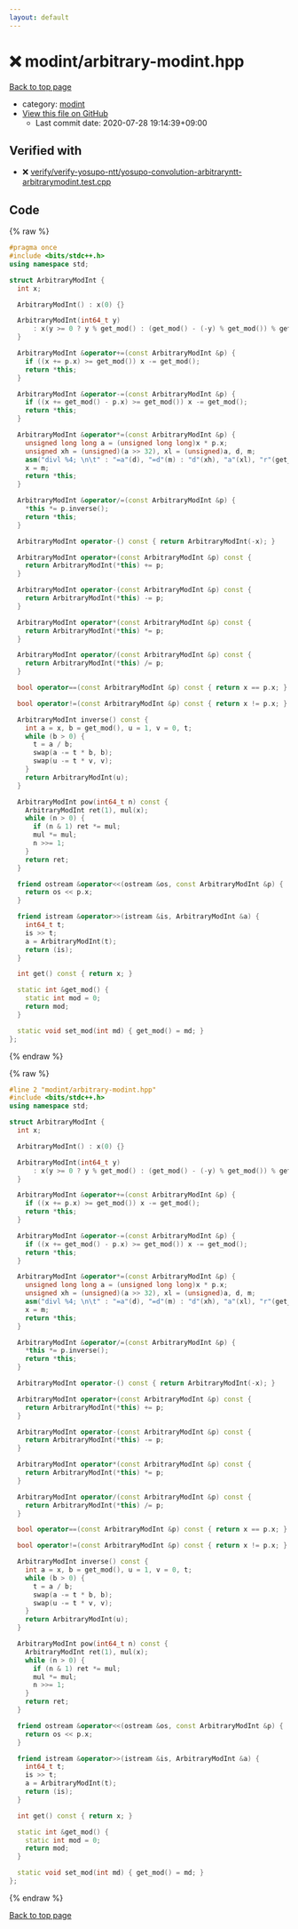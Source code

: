```yaml
---
layout: default
---
```


<!-- mathjax config similar to math.stackexchange -->
<script type="text/javascript" async
  src="https://cdnjs.cloudflare.com/ajax/libs/mathjax/2.7.5/MathJax.js?config=TeX-MML-AM_CHTML">
</script>
<script type="text/x-mathjax-config">
  MathJax.Hub.Config({
    TeX: { equationNumbers: { autoNumber: "AMS" }},
    tex2jax: {
      inlineMath: [ ['$','$'] ],
      processEscapes: true
    },
    "HTML-CSS": { matchFontHeight: false },
    displayAlign: "left",
    displayIndent: "2em"
  });
</script>

<script type="text/javascript" src="https://cdnjs.cloudflare.com/ajax/libs/jquery/3.4.1/jquery.min.js"></script>
<script src="https://cdn.jsdelivr.net/npm/jquery-balloon-js@1.1.2/jquery.balloon.min.js" integrity="sha256-ZEYs9VrgAeNuPvs15E39OsyOJaIkXEEt10fzxJ20+2I=" crossorigin="anonymous"></script>
<script type="text/javascript" src="../../assets/js/copy-button.js"></script>
<link rel="stylesheet" href="../../assets/css/copy-button.css" />


# :x: modint/arbitrary-modint.hpp

<a href="../../index.html">Back to top page</a>

* category: <a href="../../index.html#fb97f878c938d7517d3d9f7de68146e9">modint</a>
* <a href="{{ site.github.repository_url }}/blob/master/modint/arbitrary-modint.hpp">View this file on GitHub</a>
    - Last commit date: 2020-07-28 19:14:39+09:00




## Verified with

* :x: <a href="../../verify/verify/verify-yosupo-ntt/yosupo-convolution-arbitraryntt-arbitrarymodint.test.cpp.html">verify/verify-yosupo-ntt/yosupo-convolution-arbitraryntt-arbitrarymodint.test.cpp</a>


## Code

<a id="unbundled"></a>
{% raw %}
```cpp
#pragma once
#include <bits/stdc++.h>
using namespace std;

struct ArbitraryModInt {
  int x;

  ArbitraryModInt() : x(0) {}

  ArbitraryModInt(int64_t y)
      : x(y >= 0 ? y % get_mod() : (get_mod() - (-y) % get_mod()) % get_mod()) {
  }

  ArbitraryModInt &operator+=(const ArbitraryModInt &p) {
    if ((x += p.x) >= get_mod()) x -= get_mod();
    return *this;
  }

  ArbitraryModInt &operator-=(const ArbitraryModInt &p) {
    if ((x += get_mod() - p.x) >= get_mod()) x -= get_mod();
    return *this;
  }

  ArbitraryModInt &operator*=(const ArbitraryModInt &p) {
    unsigned long long a = (unsigned long long)x * p.x;
    unsigned xh = (unsigned)(a >> 32), xl = (unsigned)a, d, m;
    asm("divl %4; \n\t" : "=a"(d), "=d"(m) : "d"(xh), "a"(xl), "r"(get_mod()));
    x = m;
    return *this;
  }

  ArbitraryModInt &operator/=(const ArbitraryModInt &p) {
    *this *= p.inverse();
    return *this;
  }

  ArbitraryModInt operator-() const { return ArbitraryModInt(-x); }

  ArbitraryModInt operator+(const ArbitraryModInt &p) const {
    return ArbitraryModInt(*this) += p;
  }

  ArbitraryModInt operator-(const ArbitraryModInt &p) const {
    return ArbitraryModInt(*this) -= p;
  }

  ArbitraryModInt operator*(const ArbitraryModInt &p) const {
    return ArbitraryModInt(*this) *= p;
  }

  ArbitraryModInt operator/(const ArbitraryModInt &p) const {
    return ArbitraryModInt(*this) /= p;
  }

  bool operator==(const ArbitraryModInt &p) const { return x == p.x; }

  bool operator!=(const ArbitraryModInt &p) const { return x != p.x; }

  ArbitraryModInt inverse() const {
    int a = x, b = get_mod(), u = 1, v = 0, t;
    while (b > 0) {
      t = a / b;
      swap(a -= t * b, b);
      swap(u -= t * v, v);
    }
    return ArbitraryModInt(u);
  }

  ArbitraryModInt pow(int64_t n) const {
    ArbitraryModInt ret(1), mul(x);
    while (n > 0) {
      if (n & 1) ret *= mul;
      mul *= mul;
      n >>= 1;
    }
    return ret;
  }

  friend ostream &operator<<(ostream &os, const ArbitraryModInt &p) {
    return os << p.x;
  }

  friend istream &operator>>(istream &is, ArbitraryModInt &a) {
    int64_t t;
    is >> t;
    a = ArbitraryModInt(t);
    return (is);
  }

  int get() const { return x; }

  static int &get_mod() {
    static int mod = 0;
    return mod;
  }

  static void set_mod(int md) { get_mod() = md; }
};
```
{% endraw %}

<a id="bundled"></a>
{% raw %}
```cpp
#line 2 "modint/arbitrary-modint.hpp"
#include <bits/stdc++.h>
using namespace std;

struct ArbitraryModInt {
  int x;

  ArbitraryModInt() : x(0) {}

  ArbitraryModInt(int64_t y)
      : x(y >= 0 ? y % get_mod() : (get_mod() - (-y) % get_mod()) % get_mod()) {
  }

  ArbitraryModInt &operator+=(const ArbitraryModInt &p) {
    if ((x += p.x) >= get_mod()) x -= get_mod();
    return *this;
  }

  ArbitraryModInt &operator-=(const ArbitraryModInt &p) {
    if ((x += get_mod() - p.x) >= get_mod()) x -= get_mod();
    return *this;
  }

  ArbitraryModInt &operator*=(const ArbitraryModInt &p) {
    unsigned long long a = (unsigned long long)x * p.x;
    unsigned xh = (unsigned)(a >> 32), xl = (unsigned)a, d, m;
    asm("divl %4; \n\t" : "=a"(d), "=d"(m) : "d"(xh), "a"(xl), "r"(get_mod()));
    x = m;
    return *this;
  }

  ArbitraryModInt &operator/=(const ArbitraryModInt &p) {
    *this *= p.inverse();
    return *this;
  }

  ArbitraryModInt operator-() const { return ArbitraryModInt(-x); }

  ArbitraryModInt operator+(const ArbitraryModInt &p) const {
    return ArbitraryModInt(*this) += p;
  }

  ArbitraryModInt operator-(const ArbitraryModInt &p) const {
    return ArbitraryModInt(*this) -= p;
  }

  ArbitraryModInt operator*(const ArbitraryModInt &p) const {
    return ArbitraryModInt(*this) *= p;
  }

  ArbitraryModInt operator/(const ArbitraryModInt &p) const {
    return ArbitraryModInt(*this) /= p;
  }

  bool operator==(const ArbitraryModInt &p) const { return x == p.x; }

  bool operator!=(const ArbitraryModInt &p) const { return x != p.x; }

  ArbitraryModInt inverse() const {
    int a = x, b = get_mod(), u = 1, v = 0, t;
    while (b > 0) {
      t = a / b;
      swap(a -= t * b, b);
      swap(u -= t * v, v);
    }
    return ArbitraryModInt(u);
  }

  ArbitraryModInt pow(int64_t n) const {
    ArbitraryModInt ret(1), mul(x);
    while (n > 0) {
      if (n & 1) ret *= mul;
      mul *= mul;
      n >>= 1;
    }
    return ret;
  }

  friend ostream &operator<<(ostream &os, const ArbitraryModInt &p) {
    return os << p.x;
  }

  friend istream &operator>>(istream &is, ArbitraryModInt &a) {
    int64_t t;
    is >> t;
    a = ArbitraryModInt(t);
    return (is);
  }

  int get() const { return x; }

  static int &get_mod() {
    static int mod = 0;
    return mod;
  }

  static void set_mod(int md) { get_mod() = md; }
};

```
{% endraw %}

<a href="../../index.html">Back to top page</a>

